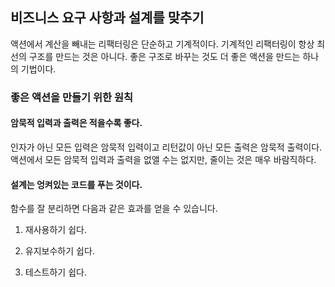 ## 비즈니스 요구 사항과 설계를 맞추기

액션에서 계산을 빼내는 리팩터링은 단순하고 기계적이다. 기계적인 리팩터링이 항상 최선의 구조를 만드는 것은 아니다. 좋은 구조로 바꾸는 것도 더 좋은 액션을 만드는 하나의 기법이다.

### 좋은 액션을 만들기 위한 원칙

#### 암묵적 입력과 출력은 적을수록 좋다.

인자가 아닌 모든 입력은 암묵적 입력이고 리턴값이 아닌 모든 출력은 암묵적 출력이다. 액션에서 모든 암묵적 입력과 출력을 없앨 수는 없지만, 줄이는 것은 매우 바람직하다.

#### 설계는 엉켜있는 코드를 푸는 것이다.

함수를 잘 분리하면 다음과 같은 효과를 얻을 수 있습니다.

1. 재사용하기 쉽다.

2. 유지보수하기 쉽다.

3. 테스트하기 쉽다.
